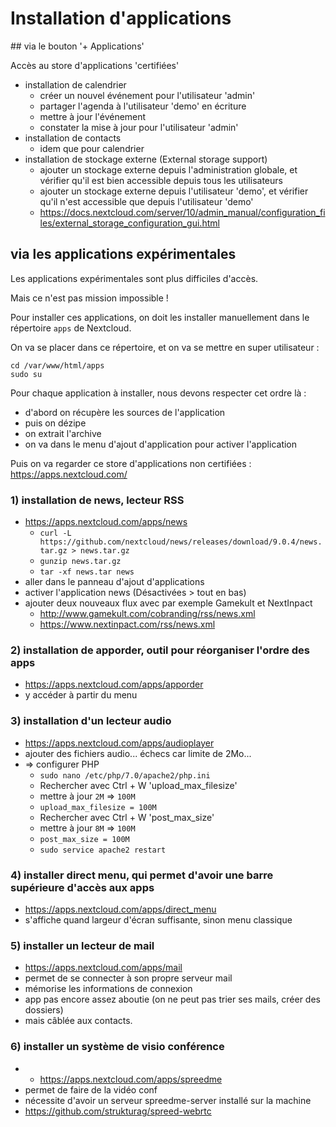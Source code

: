 # Installation d'applications

## via le bouton '+ Applications'

Accès au store d'applications 'certifiées'

- installation de calendrier
  - créer un nouvel événement pour l'utilisateur 'admin'
  - partager l'agenda à l'utilisateur 'demo' en écriture
  - mettre à jour l'événement
  - constater la mise à jour pour l'utilisateur 'admin'
- installation de contacts
  - idem que pour calendrier
- installation de stockage externe (External storage support)
  - ajouter un stockage externe depuis l'administration globale,
    et vérifier qu'il est bien accessible depuis tous les utilisateurs
  - ajouter un stockage externe depuis l'utilisateur 'demo',
    et vérifier qu'il n'est accessible que depuis l'utilisateur 'demo'
  - https://docs.nextcloud.com/server/10/admin_manual/configuration_files/external_storage_configuration_gui.html

## via les applications expérimentales 

Les applications expérimentales sont plus difficiles d'accès.

Mais ce n'est pas mission impossible !

Pour installer ces applications, 
on doit les installer manuellement dans le répertoire `apps`
de Nextcloud.

On va se placer dans ce répertoire, et on va se mettre en super utilisateur :

    cd /var/www/html/apps
    sudo su

Pour chaque application à installer, nous devons respecter cet ordre là :

  - d'abord on récupère les sources de l'application
  - puis on dézipe
  - on extrait l'archive
  - on va dans le menu d'ajout d'application pour activer l'application

Puis on va regarder ce store d'applications non certifiées :
https://apps.nextcloud.com/

### 1) installation de news, lecteur RSS

  - https://apps.nextcloud.com/apps/news
    - `curl -L https://github.com/nextcloud/news/releases/download/9.0.4/news.tar.gz > news.tar.gz`
    - `gunzip news.tar.gz`
    - `tar -xf news.tar news`
  - aller dans le panneau d'ajout d'applications
  - activer l'application news (Désactivées > tout en bas)
  - ajouter deux nouveaux flux avec par exemple Gamekult et NextInpact
    - http://www.gamekult.com/cobranding/rss/news.xml
    - https://www.nextinpact.com/rss/news.xml

### 2) installation de apporder, outil pour réorganiser l'ordre des apps
  - https://apps.nextcloud.com/apps/apporder
  - y accéder à partir du menu

### 3) installation d'un lecteur audio
  - https://apps.nextcloud.com/apps/audioplayer
  - ajouter des fichiers audio... échecs car limite de 2Mo...
  - => configurer PHP 
    - `sudo nano /etc/php/7.0/apache2/php.ini`
    - Rechercher avec Ctrl + W 'upload_max_filesize'
    - mettre à jour `2M` => `100M`
    - `upload_max_filesize = 100M`
    - Rechercher avec Ctrl + W 'post_max_size'
    - mettre à jour `8M` => `100M`
    - `post_max_size = 100M`
    - `sudo service apache2 restart`

### 4) installer direct menu, qui permet d'avoir une barre supérieure d'accès aux apps

  - https://apps.nextcloud.com/apps/direct_menu
  - s'affiche quand largeur d'écran suffisante, sinon menu classique

### 5) installer un lecteur de mail

  - https://apps.nextcloud.com/apps/mail
  - permet de se connecter à son propre serveur mail
  - mémorise les informations de connexion
  - app pas encore assez aboutie (on ne peut pas trier ses mails, créer des dossiers)
  - mais câblée aux contacts.

### 6) installer un système de visio conférence

  -   - https://apps.nextcloud.com/apps/spreedme
  - permet de faire de la vidéo conf
  - nécessite d'avoir un serveur spreedme-server installé sur la machine
  - https://github.com/strukturag/spreed-webrtc

